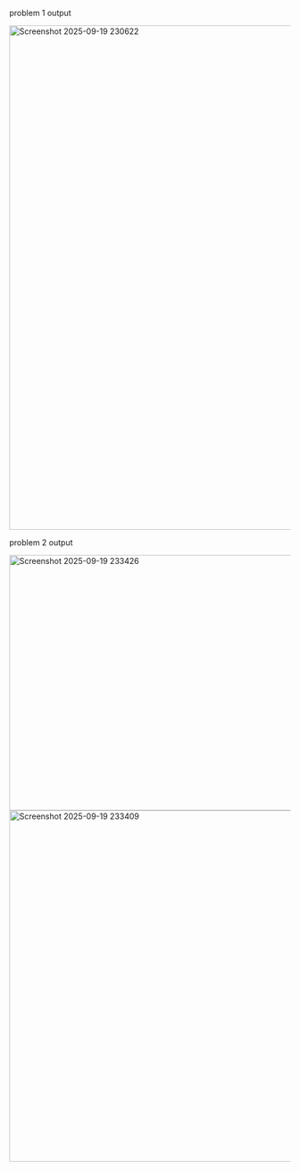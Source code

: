 problem 1 output 

<img width="1019" height="903" alt="Screenshot 2025-09-19 230622" src="https://github.com/user-attachments/assets/84fe9649-8c62-48e8-b1b7-c54b23ed8b8d" />

problem 2 output

 <img width="726" height="457" alt="Screenshot 2025-09-19 233426" src="https://github.com/user-attachments/assets/248e928c-86b9-46f9-9a8e-9a953aac99b7" />

<img width="729" height="629" alt="Screenshot 2025-09-19 233409" src="https://github.com/user-attachments/assets/1432b2e3-c23a-4b2b-9040-e71c7e8fc928" />
